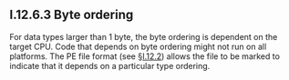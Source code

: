 ## I.12.6.3 Byte ordering

For data types larger than 1 byte, the byte ordering is dependent on the target CPU. Code that depends on byte ordering might not run on all platforms. The PE file format (see §[I.12.2](#todo-missing-hyperlink)) allows the file to be marked to indicate that it depends on a particular type ordering.
